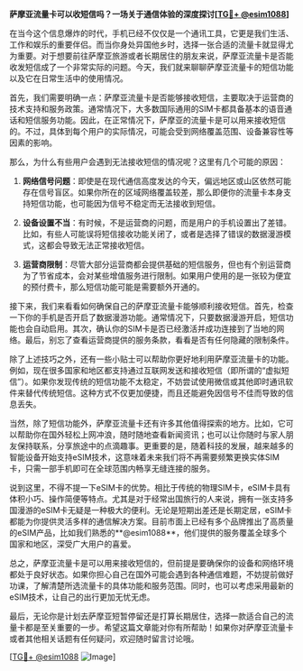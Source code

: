 **萨摩亚流量卡可以收短信吗？一场关于通信体验的深度探讨[[TG💪+ @esim1088](https://t.me/s/esim1088)]**

在当今这个信息爆炸的时代，手机已经不仅仅是一个通讯工具，它更是我们生活、工作和娱乐的重要伴侣。而当你身处异国他乡时，选择一张合适的流量卡就显得尤为重要。对于想要前往萨摩亚旅游或者长期居住的朋友来说，萨摩亚流量卡是否能收发短信成了一个非常实际的问题。今天，我们就来聊聊萨摩亚流量卡的短信功能以及它在日常生活中的使用情况。

首先，我们需要明确一点：萨摩亚流量卡是否能够接收短信，主要取决于运营商的技术支持和服务政策。通常情况下，大多数国际通用的SIM卡都具备基本的语音通话和短信服务功能。因此，在正常情况下，萨摩亚的流量卡是可以用来接收短信的。不过，具体到每个用户的实际情况，可能会受到网络覆盖范围、设备兼容性等因素的影响。

那么，为什么有些用户会遇到无法接收短信的情况呢？这里有几个可能的原因：

1. **网络信号问题**：即使是在现代通信高度发达的今天，偏远地区或山区依然可能存在信号盲区。如果你所在的区域网络覆盖较差，那么即便你的流量卡本身支持短信功能，也可能因为信号不稳定而无法接收到短信。

2. **设备设置不当**：有时候，不是运营商的问题，而是用户的手机设置出了差错。比如，有些人可能误将短信接收功能关闭了，或者是选择了错误的数据漫游模式，这都会导致无法正常接收短信。

3. **运营商限制**：尽管大部分运营商都会提供基础的短信服务，但也有个别运营商为了节省成本，会对某些增值服务进行限制。如果用户使用的是一张较为便宜的预付费卡，那么短信功能可能是需要额外开通的。

接下来，我们来看看如何确保自己的萨摩亚流量卡能够顺利接收短信。首先，检查一下你的手机是否开启了数据漫游功能。通常情况下，只要数据漫游开启，短信功能也会自动启用。其次，确认你的SIM卡是否已经激活并成功连接到了当地的网络。最后，别忘了查看运营商提供的服务条款，看看是否有任何隐藏的限制条件。

除了上述技巧之外，还有一些小贴士可以帮助你更好地利用萨摩亚流量卡的功能。例如，现在很多国家和地区都支持通过互联网发送和接收短信（即所谓的“虚拟短信”）。如果你发现传统的短信功能不太稳定，不妨尝试使用微信或其他即时通讯软件来替代传统短信。这种方式不仅更加便捷，而且还能避免因信号不佳而导致的信息丢失。

当然，除了短信功能外，萨摩亚流量卡还有许多其他值得探索的地方。比如，它可以帮助你在国外轻松上网冲浪，随时随地查看新闻资讯；也可以让你随时与家人朋友保持联系，分享旅途中的点滴趣事。更重要的是，随着科技的发展，越来越多的智能设备开始支持eSIM技术，这意味着未来我们将不再需要频繁更换实体SIM卡，只需一部手机即可在全球范围内畅享无缝连接的服务。

说到这里，不得不提一下eSIM卡的优势。相比于传统的物理SIM卡，eSIM卡具有体积小巧、操作简便等特点。尤其是对于经常出国旅行的人来说，拥有一张支持多国漫游的eSIM卡无疑是一种极大的便利。无论是短期出差还是长期定居，eSIM卡都能为你提供灵活多样的通信解决方案。目前市面上已经有多个品牌推出了高质量的eSIM产品，比如我们熟悉的**@esim1088**，他们提供的服务覆盖全球多个国家和地区，深受广大用户的喜爱。

总之，萨摩亚流量卡是可以用来接收短信的，但前提是要确保你的设备和网络环境都处于良好状态。如果你担心自己在国外可能会遇到各种通信难题，不妨提前做好功课，了解清楚所选流量卡的具体功能和服务范围。同时，也可以考虑采用最新的eSIM技术，让自己的出行更加无忧无虑。

最后，无论你是计划去萨摩亚短暂停留还是打算长期居住，选择一款适合自己的流量卡都是至关重要的一步。希望这篇文章能对你有所帮助！如果你对萨摩亚流量卡或者其他相关话题有任何疑问，欢迎随时留言讨论哦。

[[TG💪+ @esim1088](https://t.me/s/esim1088) ![Image](https://i.postimg.cc/4NQfJmqS/Snipaste-2025-05-13-00-14-12.png)]